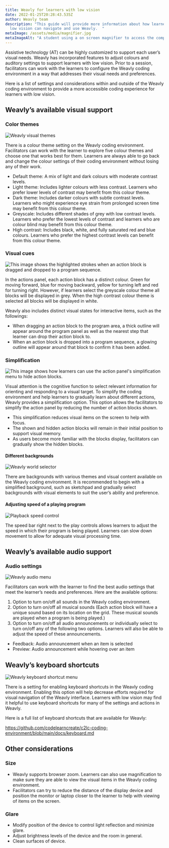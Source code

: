 ```yaml
---
title: Weavly for learners with low vision
date: 2022-01-25T20:28:43.535Z
author: Weavly team
description: "This guide will provide more information about how learners with
  low vision can navigate and use Weavly.  "
metaImage: /assets/media/magnifier.jpg
metaImageAlt: "A student using a on screen magnifier to access the computer. "
---
```

Assistive technology (AT) can be highly customized to support each user’s visual needs. Weavly has incorporated features to adjust colours and auditory settings to support learners with low vision. Prior to a session, facilitators can work with the learners to configure the Weavly coding environment in a way that addresses their visual needs and preferences. 

Here is a list of settings and considerations within and outside of the Weavly coding environment to provide a more accessible coding experience for learners with low vision. 

## Weavly’s available visual support

### Color themes

![Weavly visual themes](/assets/media/visual-themes.jpg "Weavly visual themes")

There is a colour theme setting on the Weavly coding environment. Facilitators can work with the learner to explore five colour themes and choose one that works best for them. Learners are always able to go back and change the colour settings of their coding environment without losing any of their work. 

* Default theme: A mix of light and dark colours with moderate contrast levels.
* Light theme: Includes lighter colours with less contrast. Learners who prefer lower levels of contrast may benefit from this colour theme.
* Dark theme: Includes darker colours with subtle contrast levels. Learners who might experience eye strain from prolonged screen time may benefit from this colour theme. 
* Greyscale: Includes different shades of grey with low contrast levels. Learners who prefer the lowest levels of contrast and learners who are colour blind may benefit from this colour theme. 
* High contrast: Includes black, white, and fully saturated red and blue colours. Learners who prefer the highest contrast levels can benefit from this colour theme.

### Visual cues 

![This image shows the highlighted strokes when an action block is dragged and dropped to a program sequence.](/assets/media/drag-and-drop.jpg "Weavly drag and drop visual cues")

In the actions panel, each action block has a distinct colour. Green for moving forward, blue for moving backward, yellow for turning left and red for turning right. However, if learners select the greyscale colour theme all blocks will be displayed in grey. When the high contrast colour theme is selected all blocks will be displayed in white. 

Weavly also includes distinct visual states for interactive items, such as the followings:

* When dragging an action block to the program area, a thick outline will appear around the program panel as well as the nearest step that learner can drop their action block to. 
* When an action block is dropped into a program sequence, a glowing outline will appear around that block to confirm it has been added.

### Simplification

![This image shows how learners can use the action panel's simplification menu to hide action blocks. ](/assets/media/simplification.jpg "Weavly simplification menu")

Visual attention is the cognitive function to select relevant information for orienting and responding to a visual target. To simplify the coding environment and help learners to gradually learn about different actions, Weavly provides a simplification option. This option allows the facilitators to simplify the action panel by reducing the number of action blocks shown. 

* This simplification reduces visual items on the screen to help with focus. 
* The shown and hidden action blocks will remain in their initial position to support visual memory. 
* As users become more familiar with the blocks display, facilitators can gradually show the hidden blocks.

#### Different backgrounds

![Weavly world selector ](/assets/media/world-selector.jpg "Weavly world selector ")

There are backgrounds with various themes and visual content available on the Weavly coding environment. It is recommended to begin with a simplified background, such as sketchpad and gradually select backgrounds with visual elements to suit the user’s ability and preference.

#### Adjusting speed of a playing program

![Playback speed control](/assets/media/playback-speed.jpg "Playback speed control")

The speed bar right next to the play controls allows learners to adjust the speed in which their program is being played. Learners can slow down movement to allow for adequate visual processing time.

## Weavly’s available audio support

### Audio settings

![Weavly audio menu](/assets/media/audio-menu.jpg "Weavly audio menu")

Facilitators can work with the learner to find the best audio settings that meet the learner’s needs and preferences. Here are the available options:

1. Option to turn on/off all sounds in the Weavly coding environment.
2. Option to turn on/off all musical sounds (Each action block will have a unique sound based on its location on the grid. These musical sounds are played when a program is being played.)
3. Option to turn on/off all audio announcements or individually select to turn on/off any of the following two options. Learners will also be able to adjust the speed of these announcements.

* Feedback: Audio announcement when an item is selected
* Preview: Audio announcement while hovering over an item

## Weavly’s keyboard shortcuts

![Weavly keyboard shortcut menu](/assets/media/keyboard-shortcuts.jpg "Weavly keyboard shortcut menu")

There is a setting for enabling keyboard shortcuts in the Weavly coding environment. Enabling this option will help decrease efforts required for visual navigation of the Weavly interface. Learners with low vision may find it helpful to use keyboard shortcuts for many of the settings and actions in Weavly.

Here is a full list of keyboard shortcuts that are available for Weavly: [](https://github.com/codelearncreate/c2lc-coding-environment/blob/main/docs/keyboard.md)

<https://github.com/codelearncreate/c2lc-coding-environment/blob/main/docs/keyboard.md>

## Other considerations

### Size 

* Weavly supports browser zoom. Learners can also use magnification to make sure they are able to view the visual items in the Weavly coding environment. 
* Facilitators can try to reduce the distance of the display device and position the monitor or laptop closer to the learner to help with viewing of items on the screen. 

### Glare

* Modify position of the device to control light reflection and minimize glare.
* Adjust brightness levels of the device and the room in general.
* Clean surfaces of device.